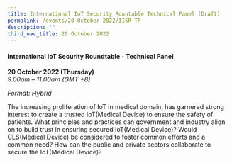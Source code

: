 ```yaml
---
title: International IoT Security Rountable Technical Panel (Draft)
permalink: /events/20-October-2022/IISR-TP
description: ""
third_nav_title: 20 October 2022
---
```

#### **International IoT Security Roundtable - Technical Panel**

**20 October 2022 (Thursday)**  
*9.00am – 11.00am (GMT +8)*

*Format: Hybrid*

The increasing proliferation of IoT in medical domain, has garnered strong interest to create a trusted IoT(Medical Device) to ensure the safety of patients. What principles and practices can government and industry align on to build trust in ensuring secured IoT(Medical Device)? Would CLS(Medical Device) be considered to foster common efforts and a common need? How can the public and private sectors collaborate to secure the IoT(Medical Device)?